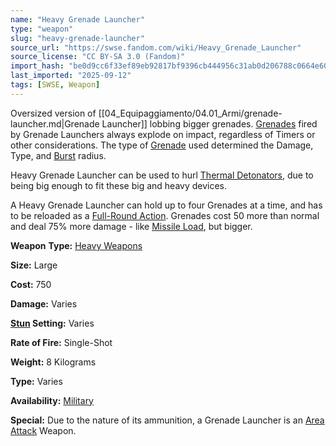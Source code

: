 ```yaml
---
name: "Heavy Grenade Launcher"
type: "weapon"
slug: "heavy-grenade-launcher"
source_url: "https://swse.fandom.com/wiki/Heavy_Grenade_Launcher"
source_license: "CC BY-SA 3.0 (Fandom)"
import_hash: "be0d9cc6f33ef89eb92817bf9396cb444956c31ab0d206788c0664e60e3d0019"
last_imported: "2025-09-12"
tags: [SWSE, Weapon]
---
```

Oversized version of [[04_Equipaggiamento/04.01_Armi/grenade-launcher.md|Grenade Launcher]] lobbing bigger grenades. [Grenades](https://swse.fandom.com/wiki/Grenades) fired by Grenade Launchers always explode on impact, regardless of Timers or other considerations. The type of [Grenade](https://swse.fandom.com/wiki/Grenade) used determined the Damage, Type, and [Burst](https://swse.fandom.com/wiki/Burst) radius.

Heavy Grenade Launcher can be used to hurl [Thermal Detonators](https://swse.fandom.com/wiki/Thermal_Detonators), due to being big enough to fit these big and heavy devices.

A Heavy Grenade Launcher can hold up to four Grenades at a time, and has to be reloaded as a [Full-Round Action](https://swse.fandom.com/wiki/Full-Round_Action). Grenades cost 50 more than normal and deal 75% more damage - like [Missile Load](https://swse.fandom.com/wiki/Missile_Load), but bigger.

**Weapon** **Type:** [Heavy Weapons](https://swse.fandom.com/wiki/Heavy_Weapons)

**Size:** Large

**Cost:** 750

**Damage:** Varies

**[Stun](https://swse.fandom.com/wiki/Stun) Setting:** Varies

**Rate of Fire:** Single-Shot

**Weight:** 8 Kilograms

**Type:** Varies

**Availability:** [Military](https://swse.fandom.com/wiki/Military)

**Special:** Due to the nature of its ammunition, a Grenade Launcher is an [Area Attack](https://swse.fandom.com/wiki/Area_Attack) Weapon.